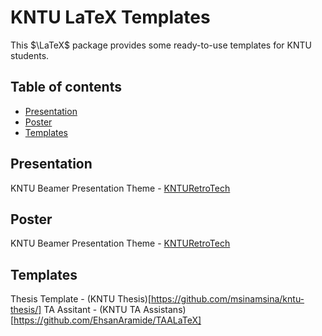 # KNTU LaTeX Templates

This $\LaTeX$ package provides some ready-to-use templates for KNTU students. 

## Table of contents

- [Presentation](#presentation)
- [Poster](#poster)
- [Templates](#templates)

## Presentation
KNTU Beamer Presentation Theme - [KNTURetroTech](https://github.com/xemadp/kntu-beamer-presentation-modern)

## Poster
KNTU Beamer Presentation Theme - [KNTURetroTech](https://github.com/xemadp/KNTURetroTech)

## Templates
Thesis Template - (KNTU Thesis)[https://github.com/msinamsina/kntu-thesis/]
TA Assitant - (KNTU TA Assistans)[https://github.com/EhsanAramide/TAALaTeX]
